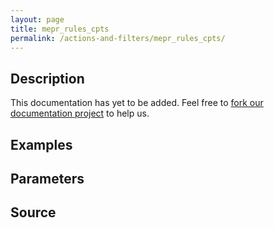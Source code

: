 ```yaml
---
layout: page
title: mepr_rules_cpts
permalink: /actions-and-filters/mepr_rules_cpts/
---
```


## Description

This documentation has yet to be added. Feel free to [fork our documentation project](https://github.com/caseproof/memberpress-docs) to help us.

## Examples


## Parameters


## Source

